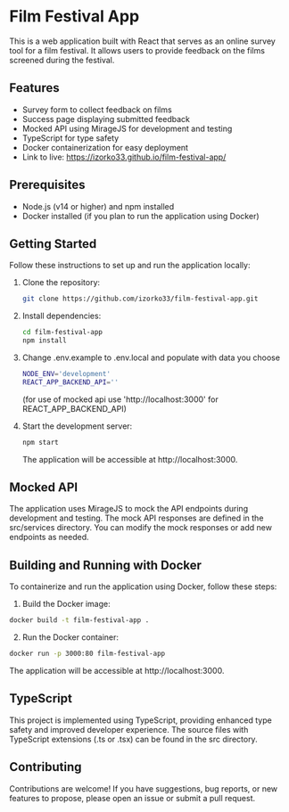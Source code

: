 # Film Festival App

This is a web application built with React that serves as an online survey tool for a film festival. It allows users to provide feedback on the films screened during the festival.

## Features

- Survey form to collect feedback on films
- Success page displaying submitted feedback
- Mocked API using MirageJS for development and testing
- TypeScript for type safety
- Docker containerization for easy deployment
- Link to live: https://izorko33.github.io/film-festival-app/

## Prerequisites

- Node.js (v14 or higher) and npm installed
- Docker installed (if you plan to run the application using Docker)

## Getting Started

Follow these instructions to set up and run the application locally:

1. Clone the repository:

   ```bash
   git clone https://github.com/izorko33/film-festival-app.git
   ```

2. Install dependencies:
   ```bash
   cd film-festival-app
   npm install
   ```
3. Change .env.example to .env.local and populate with data you choose
   ```bash
   NODE_ENV='development'
   REACT_APP_BACKEND_API=''
   ```
   (for use of mocked api use 'http://localhost:3000' for REACT_APP_BACKEND_API)
4. Start the development server:
   ```bash
   npm start
   ```
   The application will be accessible at http://localhost:3000.

## Mocked API

The application uses MirageJS to mock the API endpoints during development and testing. The mock API responses are defined in the src/services directory. You can modify the mock responses or add new endpoints as needed.

## Building and Running with Docker

To containerize and run the application using Docker, follow these steps:

1. Build the Docker image:

```bash
docker build -t film-festival-app .
```

2. Run the Docker container:

```bash
docker run -p 3000:80 film-festival-app
```

The application will be accessible at http://localhost:3000.

## TypeScript

This project is implemented using TypeScript, providing enhanced type safety and improved developer experience. The source files with TypeScript extensions (.ts or .tsx) can be found in the src directory.

## Contributing

Contributions are welcome! If you have suggestions, bug reports, or new features to propose, please open an issue or submit a pull request.
